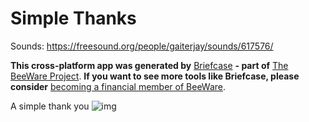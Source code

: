 # Simple Thanks

Sounds: <https://freesound.org/people/gaiterjay/sounds/617576/>

**This cross-platform app was generated by**
[Briefcase](https://briefcase.readthedocs.io/) **- part of** [The
BeeWare Project](https://beeware.org/). **If you want to see more tools
like Briefcase, please consider** [becoming a financial member of
BeeWare](https://beeware.org/contributing/membership).

A simple thank you
![img][python_svg]

[python_svg]: https://www.python.org/static/community_logos/python-powered-w.svg